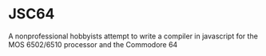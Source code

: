 # JSC64
A nonprofessional hobbyists attempt to write a compiler in javascript for the MOS 6502/6510 processor and the Commodore 64
